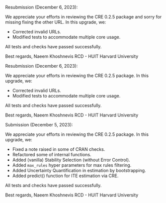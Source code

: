 Resubmission (December 6, 2023):

We appreciate your efforts in reviewing the CRE 0.2.5 package and sorry for missing fixing the other URL. In this upgrade, we:

- Corrected invalid URLs.
- Modified tests to accommodate multiple core usage.

All tests and checks have passed successfully.

Best regards, 
Naeem Khoshnevis 
RCD - HUIT 
Harvard University


Resubmission (December 6, 2023):

We appreciate your efforts in reviewing the CRE 0.2.5 package. In this upgrade, we:

- Corrected invalid URLs.
- Modified tests to accommodate multiple core usage.

All tests and checks have passed successfully.

Best regards, 
Naeem Khoshnevis 
RCD - HUIT 
Harvard University


Submission (December 5, 2023):

We appreciate your efforts in reviewing the CRE 0.2.5 package. In this upgrade, we:

- Fixed a note raised in some of CRAN checks. 
- Refactored some of internal functions. 
- Added (vanilla) Stability Selection (without Error Control).
- Added `max_rules` hyper parameters for max rules filtering.
- Added Uncertainty Quantification in estimation by bootstrapping.
- Added predict() function for ITE estimation via CRE.

All tests and checks have passed successfully.

Best regards, 
Naeem Khoshnevis 
RCD - HUIT 
Harvard University
